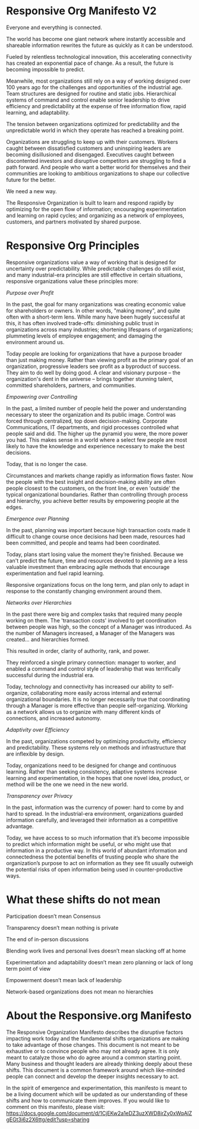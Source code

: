 Responsive Org Manifesto V2
=============

Everyone and everything is connected.

The world has become one giant network where instantly accessible and shareable information rewrites the future as quickly as it can be understood.

Fueled by relentless technological innovation, this accelerating connectivity has created an exponential pace of change. As a result, the future is becoming impossible to predict.

Meanwhile, most organizations still rely on a way of working designed over 100 years ago for the challenges and opportunities of the industrial age. Team structures are designed for routine and static jobs. Hierarchical systems of command and control enable senior leadership to drive efficiency and predictability at the expense of free information flow, rapid learning, and adaptability.

The tension between organizations optimized for predictability and the unpredictable world in which they operate has reached a breaking point. 

Organizations are struggling to keep up with their customers. Workers caught between dissatisfied customers and uninspiring leaders are becoming disillusioned and disengaged. Executives caught between discontented investors and disruptive competitors are struggling to find a path forward. And people who want a better world for themselves and their communities are looking to ambitious organizations to shape our collective future for the better.

We need a new way.

The Responsive Organization is built to learn and respond rapidly by optimizing for the open flow of information; encouraging experimentation and learning on rapid cycles; and organizing as a network of employees, customers, and partners motivated by shared purpose.

# Responsive Org Principles

Responsive organizations value a way of working that is designed for uncertainty over predictability. While predictable challenges do still exist, and many industrial-era principles are still effective in certain situations, responsive organizations value these principles more:

*Purpose over Profit*

In the past, the goal for many organizations was creating economic value for shareholders or owners. In other words, "making money", and quite often with a short-term lens. While many have been hugely successful at this, it has often involved trade-offs: diminishing public trust in organizations across many industries; shortening lifespans of organizations; plummeting levels of employee engagement; and damaging the environment around us.

Today people are looking for organizations that have a purpose broader than just making money. Rather than viewing profit as the primary goal of an organization, progressive leaders see profit as a byproduct of success. They aim to do well by doing good. A clear and visionary purpose – the organization's dent in the universe – brings together stunning talent, committed shareholders, partners, and communities.

*Empowering over Controlling*

In the past, a limited number of people held the power and understanding necessary to steer the organization and its public image. Control was forced through centralized, top down decision-making. Corporate Communications, IT departments, and rigid processes controlled what people said and did. The higher up the pyramid you were, the more power you had. This makes sense in a world where a select few people are most likely to have the knowledge and experience necessary to make the best decisions.

Today, that is no longer the case.

Circumstances and markets change rapidly as information flows faster. Now the people with the best insight and decision-making ability are often people closest to the customers, on the front line, or even 'outside' the typical organizational boundaries. Rather than controlling through process and hierarchy, you achieve better results by empowering people at the edges. 

*Emergence over Planning*

In the past, planning was important because high transaction costs made it difficult to change course once decisions had been made, resources had been committed, and people and teams had been coordinated. 

Today, plans start losing value the moment they’re finished. Because we can't predict the future, time and resources devoted to planning are a less valuable investment than embracing agile methods that encourage experimentation and fuel rapid learning. 

Responsive organizations focus on the long term, and plan only to adapt in response to the constantly changing environment around them.

*Networks over Hierarchies*

In the past there were big and complex tasks that required many people working on them. The 'transaction costs' involved to get coordination between people was high, so the concept of a Manager was introduced. As the number of Managers increased, a Manager of the Managers was created... and hierarchies formed.

This resulted in order, clarity of authority, rank, and power.

 They reinforced a single primary connection: manager to worker, and enabled a command and control style of leadership that was terrifically successful during the industrial era.

Today, technology and connectivity has increased our ability to self-organize, collaborating more easily across internal and external organizational boundaries. It is no longer necessarily true that coordinating through a Manager is more effective than people self-organizing. Working as a network allows us to organize with many different kinds of connections, and increased autonomy.

*Adaptivity over Efficiency*

In the past, organizations competed by optimizing productivity, efficiency and predictability. These systems rely on methods and infrastructure that are inflexible by design. 

Today, organizations need to be designed for change and continuous learning. Rather than seeking consistency, adaptive systems increase learning and experimentation, in the hopes that one novel idea, product, or method will be the one we need in the new world.

*Transparency over Privacy*

In the past, information was the currency of power: hard to come by and hard to spread. In the industrial-era environment, organizations guarded information carefully, and leveraged their information as a competitive advantage. 

Today, we have access to so much information that it’s become impossible to predict which information might be useful, or who might use that information in a productive way. In this world of abundant information and connectedness the potential benefits of trusting people who share the organization’s purpose to act on information as they see fit usually outweigh the potential risks of open information being used in counter-productive ways.

# What these shifts do not mean

Participation doesn’t mean Consensus 

Transparency doesn’t mean nothing is private 

The end of in-person discussions

Blending work lives and personal lives doesn’t mean slacking off at home 

Experimentation and adaptability doesn’t mean zero planning or lack of long term point of view

Empowerment doesn’t mean lack of leadership

Network-based organizations does not mean no hierarchies

# About the Responsive.org Manifesto

The Responsive Organization Manifesto describes the disruptive factors impacting work today and the fundamental shifts organizations are making to take advantage of those changes. This document is not meant to be exhaustive or to convince people who may not already agree. It is only meant to catalyze those who do agree around a common starting point. Many business and thought leaders are already thinking deeply about these shifts. This document is a common framework around which like-minded people can connect and develop the deeper insights necessary to act.

In the spirit of emergence and experimentation, this manifesto is meant to be a living document which will be updated as our understanding of these shifts and how to communicate them improves. If you would like to comment on this manifesto, please visit: https://docs.google.com/document/d/1CjEKw2a1eDZ3uzXWD8irZy0xWqAlZgEGt3i6z2X6ttg/edit?usp=sharing

